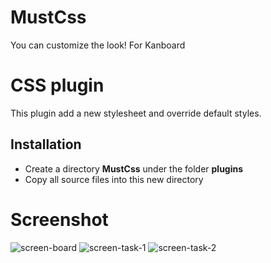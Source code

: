 # MustCss
You can customize the look! For Kanboard

CSS plugin
=====================

This plugin add a new stylesheet and override default styles.

Installation
------------

- Create a directory **MustCss** under the folder **plugins**
- Copy all source files into this new directory

# Screenshot

![screen-board](https://user-images.githubusercontent.com/11728231/42648193-76979d24-8606-11e8-859d-54d55eebd9b6.jpg)
![screen-task-1](https://user-images.githubusercontent.com/11728231/42648205-806cba5a-8606-11e8-83c6-c641b9289932.jpg)
![screen-task-2](https://user-images.githubusercontent.com/11728231/42648210-83fcd7fe-8606-11e8-80a5-5e1bd0a672f7.jpg)
